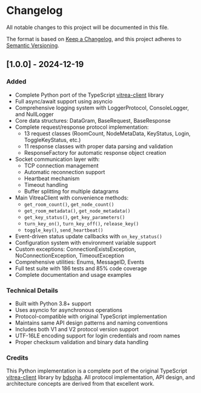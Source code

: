 # Changelog

All notable changes to this project will be documented in this file.

The format is based on [Keep a Changelog](https://keepachangelog.com/en/1.0.0/),
and this project adheres to [Semantic Versioning](https://semver.org/spec/v2.0.0.html).

## [1.0.0] - 2024-12-19

### Added
- Complete Python port of the TypeScript [vitrea-client](https://github.com/bdsoha/vitrea-client) library
- Full async/await support using asyncio
- Comprehensive logging system with LoggerProtocol, ConsoleLogger, and NullLogger
- Core data structures: DataGram, BaseRequest, BaseResponse
- Complete request/response protocol implementation:
  - 13 request classes (RoomCount, NodeMetaData, KeyStatus, Login, ToggleKeyStatus, etc.)
  - 11 response classes with proper data parsing and validation
  - ResponseFactory for automatic response object creation
- Socket communication layer with:
  - TCP connection management
  - Automatic reconnection support
  - Heartbeat mechanism
  - Timeout handling
  - Buffer splitting for multiple datagrams
- Main VitreaClient with convenience methods:
  - `get_room_count()`, `get_node_count()`
  - `get_room_metadata()`, `get_node_metadata()`
  - `get_key_status()`, `get_key_parameters()`
  - `turn_key_on()`, `turn_key_off()`, `release_key()`
  - `toggle_key()`, `send_heartbeat()`
- Event-driven status update callbacks with `on_key_status()`
- Configuration system with environment variable support
- Custom exceptions: ConnectionExistsException, NoConnectionException, TimeoutException
- Comprehensive utilities: Enums, MessageID, Events
- Full test suite with 186 tests and 85% code coverage
- Complete documentation and usage examples

### Technical Details
- Built with Python 3.8+ support
- Uses asyncio for asynchronous operations
- Protocol-compatible with original TypeScript implementation
- Maintains same API design patterns and naming conventions
- Includes both V1 and V2 protocol version support
- UTF-16LE encoding support for login credentials and room names
- Proper checksum validation and binary data handling

### Credits
This Python implementation is a complete port of the original TypeScript [vitrea-client](https://github.com/bdsoha/vitrea-client) library by [bdsoha](https://github.com/bdsoha). All protocol implementation, API design, and architecture concepts are derived from that excellent work. 
